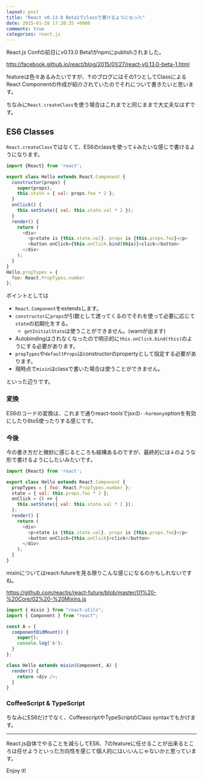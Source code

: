 ```yaml
---
layout: post
title: "React v0.13.0 Beta1でclassで書けるようになった"
date: 2015-01-28 17:20:35 +0900
comments: true
categories: react.js
---
```


React.js Confの前日にv0.13.0 Beta1がnpmにpublishされました。

http://facebook.github.io/react/blog/2015/01/27/react-v0.13.0-beta-1.html

featureは色々あるみたいですが、↑のブログにはその1つとしてClassによるReact Componentの作成が紹介されていたのでそれについて書きたいと思います。

ちなみに`React.createClass`を使う場合はこれまでと同じままで大丈夫なはずです。

<!-- more -->

## ES6 Classes

`React.createClass`ではなくて、ES6のclassを使って↓みたいな感じで書けるようになります。

```js
import {React} from 'react';

export class Hello extends React.Component {
  constructor(props) {
    super(props);
    this.state = { val: props.foo * 2 };
  }
  onClick() {
    this.setState({ val: this.state.val * 2 });
  }
  render() {
    return (
      <div>
        <p>state is {this.state.val}. props is {this.props.foo}</p>
        <button onClick={this.onClick.bind(this)}>click</button>
      </div>
    );
  }
}
Hello.propTypes = {
  foo: React.PropTypes.number
};
```

ポイントとしては

* `React.Component`をextendsします。
* `constructor`に`props`が引数として渡ってくるのでそれを使って必要に応じて`state`の初期化をする。
  * `getInitialState`は使うことができません。(warnが出ます)
*  Autobindingはされなくなったので明示的に`this.onClick.bind(this)`のようにする必要があります。
* `propTypes`や`defaultProps`はconstructorのpropertyとして指定する必要があります。
* 現時点で`mixin`はclassで書いた場合は使うことができません。

といった辺りです。

### 変換

ES6のコードの変換は、これまで通りreact-toolsでjsxの`--harmony`optionを有効にしたり6to5使ったりする感じです。

### 今後

今の書き方だと微妙に感じるところも結構あるのですが、最終的には↓のような形で書けるようにしたいみたいです。

```js
import {React} from 'react';

export class Hello extends React.Component {
  propTypes = { foo: React.PropTypes.number };
  state = { val: this.props.foo * 2 };
  onClick = () => {
    this.setState({ val: this.state.val * 2 });
  };
  render() {
    return (
      <div>
        <p>state is {this.state.val}. props is {this.props.foo}</p>
        <button onClick={this.onClick}>click</button>
      </div>
    );
  }
}
```

mixinについてはreact-futureを見る限りこんな感じになるのかもしれないですね。

https://github.com/reactjs/react-future/blob/master/01%20-%20Core/02%20-%20Mixins.js

```js
import { mixin } from "react-utils";
import { Component } from "react";

const A = {
  componentDidMount() {
    super();
    console.log('A');
  }
};

class Hello extends mixin(Component, A) {
  render() {
    return <div />;
  }
}
```

### CoffeeScript & TypeScript

ちなみにES6だけでなく、CoffeescriptやTypeScriptのClass syntaxでもかけます。


-----------

React.js自体でやることを減らしてES6、7のfeatureに任せることが出来るところは任せようといった方向性を感じて個人的にはいいんじゃないかと思っています。

Enjoy it!

